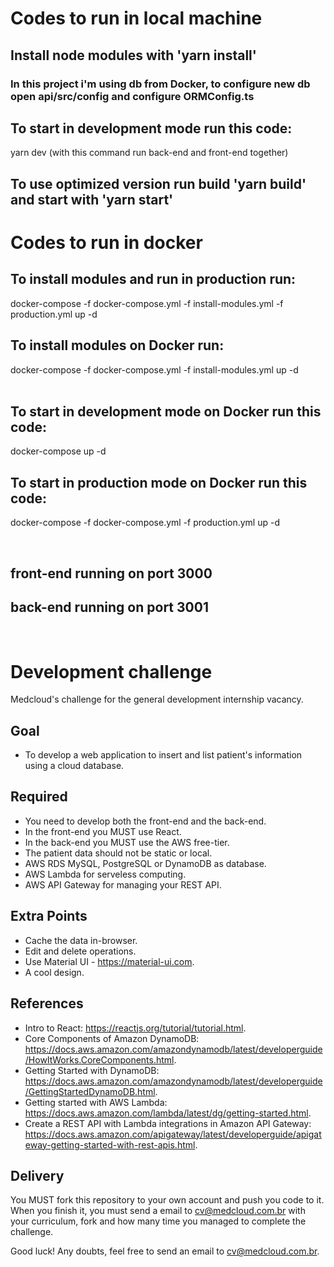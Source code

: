 # Codes to run in local machine
## Install node modules with 'yarn install'

### In this project i'm using db from Docker, to configure new db open api/src/config and configure ORMConfig.ts


## To start in development mode run this code:
yarn dev
(with this command run back-end and front-end together)

## To use optimized version run build 'yarn build' and start with 'yarn start'

# Codes to run in docker
## To install modules and run in production run:
docker-compose -f docker-compose.yml -f install-modules.yml -f production.yml up -d
<br />

## To install modules on Docker run:
 docker-compose -f docker-compose.yml -f install-modules.yml up -d   
<br />

## To start in development mode on Docker run this code:
 docker-compose up -d
<br />

## To start in production mode on Docker run this code:
 docker-compose -f docker-compose.yml -f production.yml up -d

 <br />

## front-end running on port 3000
## back-end running on port 3001
<br />

# Development challenge

Medcloud's challenge for the general development internship vacancy.

## Goal

- To develop a web application to insert and list patient's information using a cloud database.

## Required

- You need to develop both the front-end and the back-end.
- In the front-end you MUST use React.
- In the back-end you MUST use the AWS free-tier.
- The patient data should not be static or local.
- AWS RDS MySQL, PostgreSQL or DynamoDB as database.
- AWS Lambda for serveless computing.
- AWS API Gateway for managing your REST API.

## Extra Points

- Cache the data in-browser.
- Edit and delete operations.
- Use Material UI - https://material-ui.com.
- A cool design.

## References

- Intro to React: https://reactjs.org/tutorial/tutorial.html.
- Core Components of Amazon DynamoDB: https://docs.aws.amazon.com/amazondynamodb/latest/developerguide/HowItWorks.CoreComponents.html.
- Getting Started with DynamoDB: https://docs.aws.amazon.com/amazondynamodb/latest/developerguide/GettingStartedDynamoDB.html.
- Getting started with AWS Lambda: https://docs.aws.amazon.com/lambda/latest/dg/getting-started.html.
- Create a REST API with Lambda integrations in Amazon API Gateway: https://docs.aws.amazon.com/apigateway/latest/developerguide/apigateway-getting-started-with-rest-apis.html.

## Delivery

You MUST fork this repository to your own account and push you code to it. 
When you finish it, you must send a email to cv@medcloud.com.br with your curriculum, fork and how many time you managed to complete the challenge.

Good luck! Any doubts, feel free to send an email to cv@medcloud.com.br.

